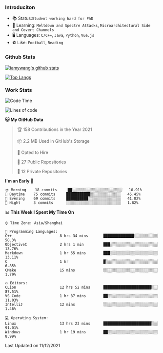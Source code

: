 ### Introduciton

- 📚 Status:`Student working hard for PhD`
- 🔎 Learning: `Meltdown and Spectre Attacks`, `Microarchitectural Side and Covert Channels`
- 🖥️ Languages: `C/C++`, `Java`, `Python`, `Vue.js`
- ⚽ Like: `Football`, `Reading`

### Github Stats

[![iamywang's github stats](https://github-readme-stats.vercel.app/api?username=iamywang&count_private=true&show_icons=true)]()

[![Top Langs](https://github-readme-stats.vercel.app/api/top-langs/?username=iamywang&layout=compact)]()

### Work Stats

<!--START_SECTION:waka-->
![Code Time](http://img.shields.io/badge/Code%20Time-20%20hrs%2039%20mins-blue)

![Lines of code](https://img.shields.io/badge/From%20Hello%20World%20I%27ve%20Written-536%20Thousand%20lines%20of%20code-blue)

**🐱 My GitHub Data** 

> 🏆 158 Contributions in the Year 2021
 > 
> 📦 2.2 MB Used in GitHub's Storage 
 > 
> 💼 Opted to Hire
 > 
> 📜 27 Public Repositories 
 > 
> 🔑 12 Private Repositories  
 > 
**I'm an Early 🐤** 

```text
🌞 Morning    18 commits     ██░░░░░░░░░░░░░░░░░░░░░░░   10.91% 
🌆 Daytime    75 commits     ███████████░░░░░░░░░░░░░░   45.45% 
🌃 Evening    69 commits     ██████████░░░░░░░░░░░░░░░   41.82% 
🌙 Night      3 commits      ░░░░░░░░░░░░░░░░░░░░░░░░░   1.82%

```


📊 **This Week I Spent My Time On** 

```text
⌚︎ Time Zone: Asia/Shanghai

💬 Programming Languages: 
C++                      8 hrs 34 mins       ██████████████░░░░░░░░░░░   58.3% 
ObjectiveC               2 hrs 1 min         ███░░░░░░░░░░░░░░░░░░░░░░   13.76% 
Markdown                 1 hr 55 mins        ███░░░░░░░░░░░░░░░░░░░░░░   13.11% 
C                        1 hr                █░░░░░░░░░░░░░░░░░░░░░░░░   6.85% 
CMake                    15 mins             ░░░░░░░░░░░░░░░░░░░░░░░░░   1.79%

🔥 Editors: 
CLion                    12 hrs 52 mins      ██████████████████████░░░   87.51% 
VS Code                  1 hr 37 mins        ██░░░░░░░░░░░░░░░░░░░░░░░   11.03% 
IntelliJ                 12 mins             ░░░░░░░░░░░░░░░░░░░░░░░░░   1.46%

💻 Operating System: 
Linux                    13 hrs 23 mins      ██████████████████████░░░   91.01% 
Windows                  1 hr 19 mins        ██░░░░░░░░░░░░░░░░░░░░░░░   8.99%

```


 Last Updated on 11/12/2021
<!--END_SECTION:waka-->
